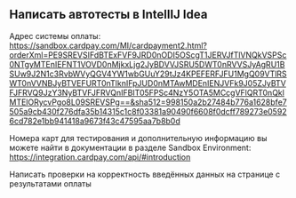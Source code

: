 ## Написать автотесты в IntellIJ Idea

Адрес системы оплаты: https://sandbox.cardpay.com/MI/cardpayment2.html?orderXml=PE9SREVSIFdBTExFVF9JRD0nODI5OScgT1JERVJfTlVNQkVSPSc0NTgyMTEnIEFNT1VOVD0nMjkxLjg2JyBDVVJSRU5DWT0nRVVSJyAgRU1BSUw9J2N1c3RvbWVyQGV4YW1wbGUuY29tJz4KPEFERFJFU1MgQ09VTlRSWT0nVVNBJyBTVEFURT0nTlknIFpJUD0nMTAwMDEnIENJVFk9J05ZJyBTVFJFRVQ9JzY3NyBTVFJFRVQnIFBIT05FPSc4NzY5OTA5MCcgVFlQRT0nQklMTElORycvPgo8L09SREVSPg==&sha512=998150a2b27484b776a1628bfe7505a9cb430f276dfa35b14315c1c8f03381a90490f6608f0dcff789273e05926cd782e1bb941418a9673f43c47595aa7b8b0d

Номера карт для тестирования и дополнительную информацию вы можете найти в документации в разделе Sandbox Environment:
https://integration.cardpay.com/api/#introduction


Написать проверки на корректность введённых данных на странице с результатами оплаты

